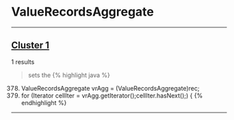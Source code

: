 # ValueRecordsAggregate

***

## [Cluster 1](./1)
1 results
> sets the 
{% highlight java %}
378. ValueRecordsAggregate vrAgg = (ValueRecordsAggregate)rec;
379. for (Iterator cellIter = vrAgg.getIterator();cellIter.hasNext();) {
{% endhighlight %}

***


